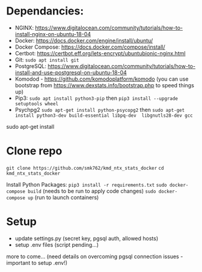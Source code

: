 # Dependancies:

- NGINX:  https://www.digitalocean.com/community/tutorials/how-to-install-nginx-on-ubuntu-18-04
- Docker: https://docs.docker.com/engine/install/ubuntu/
- Docker Compose: https://docs.docker.com/compose/install/
- Certbot: https://certbot.eff.org/lets-encrypt/ubuntubionic-nginx.html
- Git: `sudo apt install git`
- PostgreSQL: https://www.digitalocean.com/community/tutorials/how-to-install-and-use-postgresql-on-ubuntu-18-04
- Komodod - https://github.com/komodoplatform/komodo (you can use bootstrap from https://www.dexstats.info/bootstrap.php to speed things up)
- Pip3: `sudo apt install python3-pip` then `pip3 install --upgrade setuptools wheel`
- Psychpg2 `sudo apt-get install python-psycopg2` then `sudo apt-get install python3-dev build-essential libpq-dev  libgnutls28-dev gcc`

sudo apt-get install
# Clone repo
`git clone https://github.com/smk762/kmd_ntx_stats_docker`
`cd kmd_ntx_stats_docker`

Install Python Packages: `pip3 install -r requirements.txt` 
`sudo docker-compose build`  (needs to be run to apply code changes)
`sudo docker-compose up` (run to launch containers)

# Setup
- update settings.py (secret key, pgsql auth, allowed hosts)
- setup .env files (script pending...)


more to come... (need details on overcoming pgsql connection issues - important to setup .env!)
